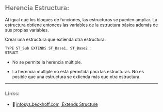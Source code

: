 ## <span style="color:grey">Herencia Estructura:</span>

Al igual que los bloques de funciones, las estructuras se pueden ampliar. La estructura obtiene entonces las variables de la estructura básica además de sus propias variables.

Crear una estructura que extienda otra estructura:

```javascript
TYPE ST_Sub EXTENDS ST_Base1, ST_Base2 :
STRUCT
```
- No se permite la herencia múltiple.

- La herencia múltiple no está permitida para las estructuras. No es posible que una estructura se extienda más que otra estructura.
***
### <span style="color:grey">Links:</span>

- 🔗 [infosys.beckhoff.com, Extends Structure](https://infosys.beckhoff.com/content/1033/tc3_plc_intro/3468091787.html?id=592001323464924565)
